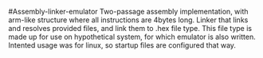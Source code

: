 #Assembly-linker-emulator
Two-passage assembly implementation, with arm-like structure where all instructions are 4bytes long.
Linker that links and resolves provided files, and link them to .hex file type.
This file type is made up for use on hypothetical system, for which emulator is also written.
Intented usage was for linux, so startup files are configured that way.
